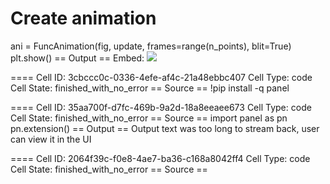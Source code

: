 # Create animation
ani = FuncAnimation(fig, update, frames=range(n_points), blit=True)
plt.show()
== Output ==
Embed: ![](https://app.noteable.io/gate/api/o/73594df8-a407-4102-9131-402036bbedb6.png)


==== Cell ID: 3cbccc0c-0336-4efe-af4c-21a48ebbc407
Cell Type: code
Cell State: finished_with_no_error
== Source ==
!pip install -q panel

==== Cell ID: 35aa700f-d7fc-469b-9a2d-18a8eeaee673
Cell Type: code
Cell State: finished_with_no_error
== Source ==
import panel as pn
pn.extension()
== Output ==
Output text was too long to stream back, user can view it in the UI

==== Cell ID: 2064f39c-f0e8-4ae7-ba36-c168a8042ff4
Cell Type: code
Cell State: finished_with_no_error
== Source ==
